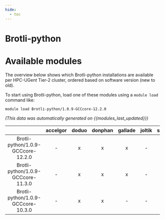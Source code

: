 ```yaml
---
hide:
  - toc
---
```


Brotli-python
=============

# Available modules


The overview below shows which Brotli-python installations are available per HPC-UGent Tier-2 cluster, ordered based on software version (new to old).

To start using Brotli-python, load one of these modules using a `module load` command like:

```shell
module load Brotli-python/1.0.9-GCCcore-12.2.0
```

*(This data was automatically generated on {{modules_last_updated}})*  

| |accelgor|doduo|donphan|gallade|joltik|shinx|
| :---: | :---: | :---: | :---: | :---: | :---: | :---: |
|Brotli-python/1.0.9-GCCcore-12.2.0|-|x|x|x|-|-|
|Brotli-python/1.0.9-GCCcore-11.3.0|-|x|x|x|-|-|
|Brotli-python/1.0.9-GCCcore-10.3.0|-|x|x|-|-|-|
